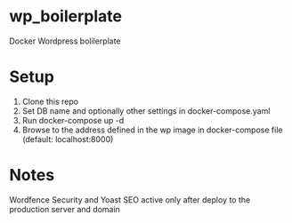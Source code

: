 # wp_boilerplate
Docker Wordpress bolilerplate

# Setup
1. Clone this repo
2. Set DB name and optionally other settings in docker-compose.yaml
3. Run docker-compose up -d
4. Browse to the address defined in the wp image in docker-compose file (default: localhost:8000)

# Notes
Wordfence Security and Yoast SEO active only after deploy to the production server and domain
